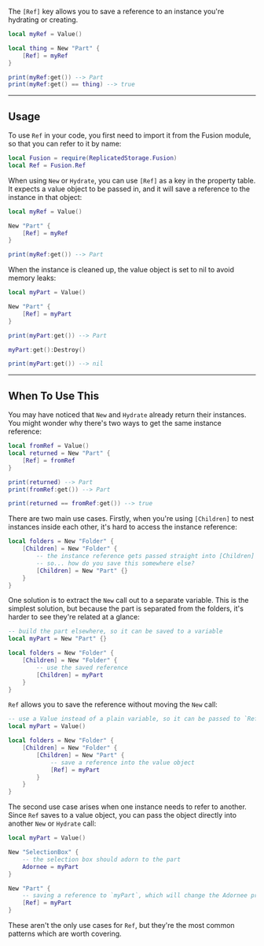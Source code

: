 The `[Ref]` key allows you to save a reference to an instance you're hydrating
or creating.

```Lua
local myRef = Value()

local thing = New "Part" {
    [Ref] = myRef
}

print(myRef:get()) --> Part
print(myRef:get() == thing) --> true
```

-----

## Usage

To use `Ref` in your code, you first need to import it from the Fusion module,
so that you can refer to it by name:

```Lua linenums="1" hl_lines="2"
local Fusion = require(ReplicatedStorage.Fusion)
local Ref = Fusion.Ref
```

When using `New` or `Hydrate`, you can use `[Ref]` as a key in the property
table. It expects a value object to be passed in, and it will save a reference
to the instance in that object:

```Lua
local myRef = Value()

New "Part" {
    [Ref] = myRef
}

print(myRef:get()) --> Part
```

When the instance is cleaned up, the value object is set to nil to avoid memory
leaks:

```Lua
local myPart = Value()

New "Part" {
    [Ref] = myPart
}

print(myPart:get()) --> Part

myPart:get():Destroy()

print(myPart:get()) --> nil
```

-----

## When To Use This

You may have noticed that `New` and `Hydrate` already return their instances.
You might wonder why there's two ways to get the same instance reference:

```Lua
local fromRef = Value()
local returned = New "Part" {
    [Ref] = fromRef
}

print(returned) --> Part
print(fromRef:get()) --> Part

print(returned == fromRef:get()) --> true
```

There are two main use cases. Firstly, when you're using `[Children]` to nest
instances inside each other, it's hard to access the instance reference:

```Lua
local folders = New "Folder" {
    [Children] = New "Folder" {
        -- the instance reference gets passed straight into [Children]
        -- so... how do you save this somewhere else?
        [Children] = New "Part" {}
    }
}
```

One solution is to extract the `New` call out to a separate variable. This is
the simplest solution, but because the part is separated from the folders, it's
harder to see they're related at a glance:

```Lua
-- build the part elsewhere, so it can be saved to a variable
local myPart = New "Part" {}

local folders = New "Folder" {
    [Children] = New "Folder" {
        -- use the saved reference
        [Children] = myPart
    }
}
```

`Ref` allows you to save the reference without moving the `New` call:

```Lua
-- use a Value instead of a plain variable, so it can be passed to `Ref`
local myPart = Value()

local folders = New "Folder" {
    [Children] = New "Folder" {
        [Children] = New "Part" {
            -- save a reference into the value object
            [Ref] = myPart
        }
    }
}
```

The second use case arises when one instance needs to refer to another. Since
`Ref` saves to a value object, you can pass the object directly into another
`New` or `Hydrate` call:

```Lua
local myPart = Value()

New "SelectionBox" {
    -- the selection box should adorn to the part
    Adornee = myPart
}

New "Part" {
    -- saving a reference to `myPart`, which will change the Adornee prop above
    [Ref] = myPart
}
```

These aren't the only use cases for `Ref`, but they're the most common patterns
which are worth covering.